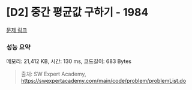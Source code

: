 # [D2] 중간 평균값 구하기 - 1984 

[문제 링크](https://swexpertacademy.com/main/code/problem/problemDetail.do?contestProbId=AV5Pw_-KAdcDFAUq) 

### 성능 요약

메모리: 21,412 KB, 시간: 130 ms, 코드길이: 683 Bytes



> 출처: SW Expert Academy, https://swexpertacademy.com/main/code/problem/problemList.do